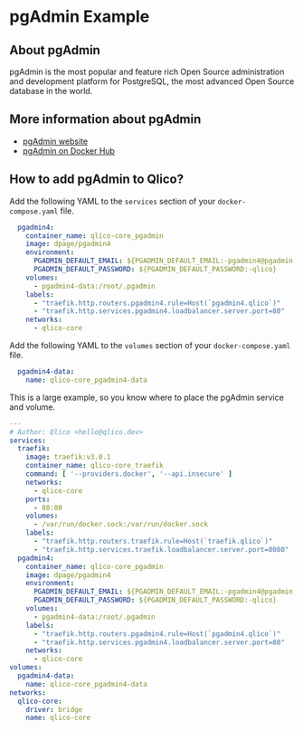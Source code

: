 # pgAdmin Example

## About pgAdmin

pgAdmin is the most popular and feature rich Open Source administration and
development platform for PostgreSQL, the most advanced Open Source database in
the world.

## More information about pgAdmin

* [pgAdmin website](https://www.pgadmin.org/)
* [pgAdmin on Docker Hub](https://hub.docker.com/r/dpage/pgadmin4)

## How to add pgAdmin to Qlico?

Add the following YAML to the `services` section of your `docker-compose.yaml`
file.

```yaml title="qlico-core/docker-compose.yaml"
  pgadmin4:
    container_name: qlico-core_pgadmin
    image: dpage/pgadmin4
    environment:
      PGADMIN_DEFAULT_EMAIL: ${PGADMIN_DEFAULT_EMAIL:-pgadmin4@pgadmin.qlico}
      PGADMIN_DEFAULT_PASSWORD: ${PGADMIN_DEFAULT_PASSWORD:-qlico}
    volumes:
      - pgadmin4-data:/root/.pgadmin
    labels:
      - "traefik.http.routers.pgadmin4.rule=Host(`pgadmin4.qlico`)"
      - "traefik.http.services.pgadmin4.loadbalancer.server.port=80"
    networks:
      - qlico-core
```

Add the following YAML to the `volumes` section of your `docker-compose.yaml`
file.

```yaml title="qlico-core/docker-compose.yaml"
  pgadmin4-data:
    name: qlico-core_pgadmin4-data
```

This is a large example, so you know where to place the pgAdmin service and
volume.

```yaml title="qlico-core/docker-compose.yaml"
---
# Author: Qlico <hello@qlico.dev>
services:
  traefik:
    image: traefik:v3.0.1
    container_name: qlico-core_traefik
    command: [ '--providers.docker', '--api.insecure' ]
    networks:
      - qlico-core
    ports:
      - 80:80
    volumes:
      - /var/run/docker.sock:/var/run/docker.sock
    labels:
      - "traefik.http.routers.traefik.rule=Host(`traefik.qlico`)"
      - "traefik.http.services.traefik.loadbalancer.server.port=8080"
  pgadmin4:
    container_name: qlico-core_pgadmin
    image: dpage/pgadmin4
    environment:
      PGADMIN_DEFAULT_EMAIL: ${PGADMIN_DEFAULT_EMAIL:-pgadmin4@pgadmin.qlico}
      PGADMIN_DEFAULT_PASSWORD: ${PGADMIN_DEFAULT_PASSWORD:-qlico}
    volumes:
      - pgadmin4-data:/root/.pgadmin
    labels:
      - "traefik.http.routers.pgadmin4.rule=Host(`pgadmin4.qlico`)"
      - "traefik.http.services.pgadmin4.loadbalancer.server.port=80"
    networks:
      - qlico-core
volumes:
  pgadmin4-data:
    name: qlico-core_pgadmin4-data
networks:
  qlico-core:
    driver: bridge
    name: qlico-core
```
